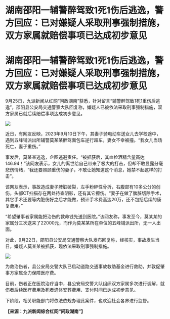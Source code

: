 # 湖南邵阳一辅警醉驾致1死1伤后逃逸，警方回应：已对嫌疑人采取刑事强制措施，双方家属就赔偿事项已达成初步意见

# 湖南邵阳一辅警醉驾致1死1伤后逃逸，警方回应：已对嫌疑人采取刑事强制措施，双方家属就赔偿事项已达成初步意见

9月25日，九派新闻从红网“问政湖南”获悉，针对留言“辅警醉驾致1死1重伤后逃逸”，邵阳县公安局交通警察大队回复称，嫌疑人已被依法采取刑事强制措施，双方家属已就后续赔偿事项达成初步意见。

![](https://inews.gtimg.com/om_bt/OvK5zkcwY5-BISw96jumWhiZmS0MkICKFi2FWNChxwffYAA/1000)

近日，有网友反映，2023年9月10日下午，其妻子骑电动车送女儿去学校途中，遇到五峰铺派出所辅警莫某某醉驾面包车逆行超车，妻女不幸被撞。“我女儿当场死亡，妻子重伤。”

事发后，莫某某逃逸，企图逃避责任。“被抓获后，其血检酒精含量高达146.94！”该网友表示，女儿的离世给自己带来了极大的打击，但却不敢显露分毫悲伤情绪，“我还要照顾重伤的妻子，不敢让她知道这个消息，她禁不起这样的打击”。

该网友表示，事故造成妻子脾脏破裂，左手粉碎性骨折，右腹部有10多公分的创伤，头部CT扫描存在两处待查阴影，还有其它擦伤。“妻子在做了脾脏切除手术，其它手术还要等内脏伤好之后才能做，预计手术费高达20万，还不包括后续的康复费用。”

“希望肇事者家属能把治伤的救命钱先送到医院。”该网友称，事发至今，莫某某的家属分三次送来了22000元，而作为莫某某所在单位的五峰铺派出所，无一人出面。

对此，9月22日，邵阳县公安局交通警察大队发布回复称，经核实，事故发生当日，嫌疑人莫某某被抓获，现依法采取刑事强制措施。

![](https://inews.gtimg.com/om_bt/OcMfigwOUIfdC7iwdezOWWmf4Iz7Y2CDJg5Lxjfyrci_4AA/1000)

为救治伤者，县公安局交警大队已启动道路交通事故救助基金进行救助，并敦促肇事方家属全力保障医疗费。

目前，伤者正在医院治疗当中，县公安局交警大队组织双方家属多次进行调解，就伤者后续医疗费用及死者遗体安葬费用、支付时间已达成初步意见。

下阶段，相关职能部门将依法依规办理此案件，也欢迎社会各界进行监督。

**【来源：九派新闻综合红网“问政湖南”】**

